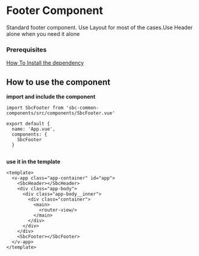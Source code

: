 # Footer Component

Standard footer component.
Use Layout for most of the cases.Use Header alone when you need it alone
### Prerequisites

 [How To Install the dependency](../install/README.md) 


 
## How to use the component

**import and include the component**

```
import SbcFooter from 'sbc-common-components/src/components/SbcFooter.vue'

export default {
  name: 'App.vue',
  components: {
    SbcFooter
  }
  
 ```
 
 **use it in the template**


```
<template>
  <v-app class="app-container" id="app">
    <SbcHeader></SbcHeader>
    <div class="app-body">
      <div class="app-body__inner">
        <div class="container">
          <main>
            <router-view/>
          </main>
        </div>
      </div>
    </div>
    <SbcFooter></SbcFooter>
  </v-app>
</template>
```


